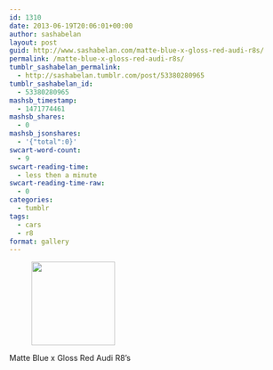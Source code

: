 ```yaml
---
id: 1310
date: 2013-06-19T20:06:01+00:00
author: sashabelan
layout: post
guid: http://www.sashabelan.com/matte-blue-x-gloss-red-audi-r8s/
permalink: /matte-blue-x-gloss-red-audi-r8s/
tumblr_sashabelan_permalink:
  - http://sashabelan.tumblr.com/post/53380280965
tumblr_sashabelan_id:
  - 53380280965
mashsb_timestamp:
  - 1471774461
mashsb_shares:
  - 0
mashsb_jsonshares:
  - '{"total":0}'
swcart-word-count:
  - 9
swcart-reading-time:
  - less then a minute
swcart-reading-time-raw:
  - 0
categories:
  - tumblr
tags:
  - cars
  - r8
format: gallery
---
```

<div id='gallery-485' class='gallery galleryid-1310 gallery-columns-3 gallery-size-thumbnail'>
  <figure class='gallery-item'> 
  
  <div class='gallery-icon portrait'>
    <a href='http://www.sashabelan.ru/matte-blue-x-gloss-red-audi-r8s/attachment/1311/'><img width="150" height="150" src="http://www.sashabelan.ru/wp-content/uploads/2013/06/tumblr_monp61k6Y11qarj97o1_500-150x150.jpg" class="attachment-thumbnail size-thumbnail" alt="" /></a>
  </div></figure>
</div>

Matte Blue x Gloss Red Audi R8’s